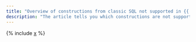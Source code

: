 ```yaml
---
title: "Overview of constructions from classic SQL not supported in {{ ydb-full-name }}"
description: "The article tells you which constructions are not supported in {{ ydb-full-name }} and how to replace them with available alternative operators and functions."
---
```


{% include [x](_includes/not_yet_supported.md) %}
